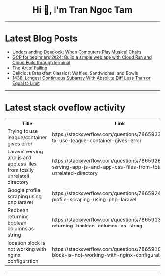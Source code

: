 <h1 align="center">Hi 👋, I'm Tran Ngoc Tam</h1>

---

# Latest Blog Posts 
<!-- BLOG-POST-LIST:START -->
- [Understanding Deadlock: When Computers Play Musical Chairs](https://dev.to/vidyarathna/understanding-deadlock-when-computers-play-musical-chairs-28c)
- [GCP for beginners 2024: Build a simple web app with Cloud Run and Cloud Build through terminal](https://dev.to/robertasaservice/gcp-for-beginners-2024-build-a-simple-web-app-with-cloud-run-and-cloud-build-through-terminal-2kop)
- [The Art of Falling](https://dev.to/tacodes/the-art-of-falling-2aoa)
- [Delicious Breakfast Classics: Waffles, Sandwiches, and Bowls](https://dev.to/abduljabbar4533/delicious-breakfast-classics-waffles-sandwiches-and-bowls-768)
- [1438. Longest Continuous Subarray With Absolute Diff Less Than or Equal to Limit](https://dev.to/mdarifulhaque/1438-longest-continuous-subarray-with-absolute-diff-less-than-or-equal-to-limit-4j9j)
<!-- BLOG-POST-LIST:END -->

---

# Latest stack oveflow activity
<table>
  <tr><th>Title</th><th>Link</th></tr>
  <!-- STACKOVERFLOW:START --><tr><td>Trying to use league/container gives error</td><td>https://stackoverflow.com/questions/78659339/trying-to-use-league-container-gives-error</td></tr><tr><td>Laravel serving app.js and app.css files from totally unrelated directory</td><td>https://stackoverflow.com/questions/78659261/laravel-serving-app-js-and-app-css-files-from-totally-unrelated-directory</td></tr><tr><td>Google profile scraping using php laravel</td><td>https://stackoverflow.com/questions/78659247/google-profile-scraping-using-php-laravel</td></tr><tr><td>Redbean returning boolean columns as string</td><td>https://stackoverflow.com/questions/78659135/redbean-returning-boolean-columns-as-string</td></tr><tr><td>location block is not working with nginx configuration</td><td>https://stackoverflow.com/questions/78659100/location-block-is-not-working-with-nginx-configuration</td></tr><!-- STACKOVERFLOW:END -->
</table>

---


